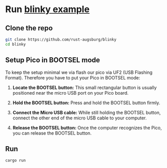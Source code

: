 #  Run [blinky example](https://github.com/rust-augsburg/blinky)


## Clone the repo

```sh
git clone https://github.com/rust-augsburg/blinky
cd blinky
```

## Setup Pico in BOOTSEL mode

To keep the setup minimal we via flash our pico via UF2 (USB Flashing Format).
Therefore you have to put your Pico in BOOTSEL mode:

1. **Locate the BOOTSEL button:** This small rectangular button is usually positioned near the micro USB port on your Pico board.

2. **Hold the BOOTSEL button:** Press and hold the BOOTSEL button firmly.

3. **Connect the Micro USB cable:** While still holding the BOOTSEL button, connect the other end of the micro USB cable to your computer.

4. **Release the BOOTSEL button:** Once the computer recognizes the Pico, you can release the BOOTSEL button.


## Run

```sh
cargo run
```

<!--
## Possible Issues:

### error: unsupported output in build script of `defmt v0.3.7`

Update the toolchain: 

```sh
rustup update
```
-->

